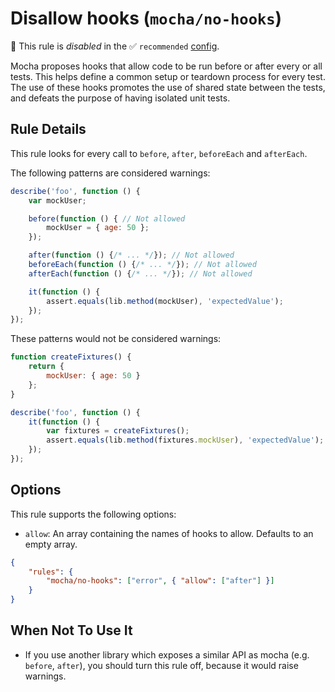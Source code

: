 # Disallow hooks (`mocha/no-hooks`)

🚫 This rule is _disabled_ in the ✅ `recommended` [config](https://github.com/lo1tuma/eslint-plugin-mocha#configs).

<!-- end auto-generated rule header -->

Mocha proposes hooks that allow code to be run before or after every or all tests. This helps define a common setup or teardown process for every test. The use of these hooks promotes the use of shared state between the tests, and defeats the purpose of having isolated unit tests.

## Rule Details

This rule looks for every call to `before`, `after`, `beforeEach` and `afterEach`.

The following patterns are considered warnings:

```js
describe('foo', function () {
    var mockUser;

    before(function () { // Not allowed
        mockUser = { age: 50 };
    });

    after(function () {/* ... */}); // Not allowed
    beforeEach(function () {/* ... */}); // Not allowed
    afterEach(function () {/* ... */}); // Not allowed

    it(function () {
        assert.equals(lib.method(mockUser), 'expectedValue');
    });
});
```

These patterns would not be considered warnings:

```js
function createFixtures() {
    return {
        mockUser: { age: 50 }
    };
}

describe('foo', function () {
    it(function () {
        var fixtures = createFixtures();
        assert.equals(lib.method(fixtures.mockUser), 'expectedValue');
    });
});
```

## Options

This rule supports the following options:

- `allow`: An array containing the names of hooks to allow. Defaults to an empty array.

```json
{
    "rules": {
        "mocha/no-hooks": ["error", { "allow": ["after"] }]
    }
}
```

## When Not To Use It

- If you use another library which exposes a similar API as mocha (e.g. `before`, `after`), you should turn this rule off, because it would raise warnings.
